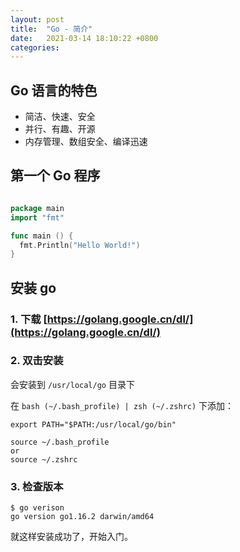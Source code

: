 ```yaml
---
layout: post
title:  "Go - 简介"
date:   2021-03-14 18:10:22 +0800
categories:
---
```

## Go 语言的特色

- 简洁、快速、安全
- 并行、有趣、开源
- 内存管理、数组安全、编译迅速

## 第一个 Go 程序

```go

package main
import "fmt"

func main () {
  fmt.Println("Hello World!")
}
```
## 安装 go

### 1. 下载 [https://golang.google.cn/dl/](https://golang.google.cn/dl/)

### 2. 双击安装
会安装到 `/usr/local/go` 目录下

在 `bash (~/.bash_profile) | zsh (~/.zshrc)` 下添加：
```shell
export PATH="$PATH:/usr/local/go/bin"
```
```shell
source ~/.bash_profile
or
source ~/.zshrc
```

### 3. 检查版本

```shell
$ go verison
go version go1.16.2 darwin/amd64
```
就这样安装成功了，开始入门。